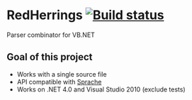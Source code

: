 # RedHerrings [![Build status](https://ci.appveyor.com/api/projects/status/6tmkox0v1vjk84il/branch/master?svg=true)](https://ci.appveyor.com/project/jyuch/redherrings/branch/master)
Parser combinator for VB.NET

## Goal of this project

- Works with a single source file
- API compatible with [Sprache](https://github.com/sprache/Sprache)
- Works on .NET 4.0 and Visual Studio 2010 (exclude tests)
